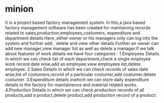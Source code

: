 # minion
It is a project based factory management system.
In this,a java based factory management software has been created for maintaining records related to sales,production,employees,costumers,
expenditure and department details.Here ,either owner or his managers only can log into the system and further add , delete and view other 
details.Further an owner can add new manager,view manager list as well as delete a manager.if we talk about features of work details we have 
four categories :
1.Employees Details in which we can check list of each department,check a single employee work record date wise,add an employee,view
employees list,delete employee.
2.Sales Details in which we can check records of sales date wise,list of costumers,record of a particular costumer,add costumer,delete 
costumer.
3.Expenditure details inwhich we can store daily expenditure details in the factory for maintainence and material related works.
4.Production Details in which we can check production records of all products,add a product,delete product,add production record of 
a product.
